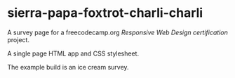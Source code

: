 # sierra-papa-foxtrot-charli-charli

A survey page for a freecodecamp.org _Responsive Web Design certification_ project.

A single page HTML app and CSS stylesheet.

The example build is an ice cream survey.
